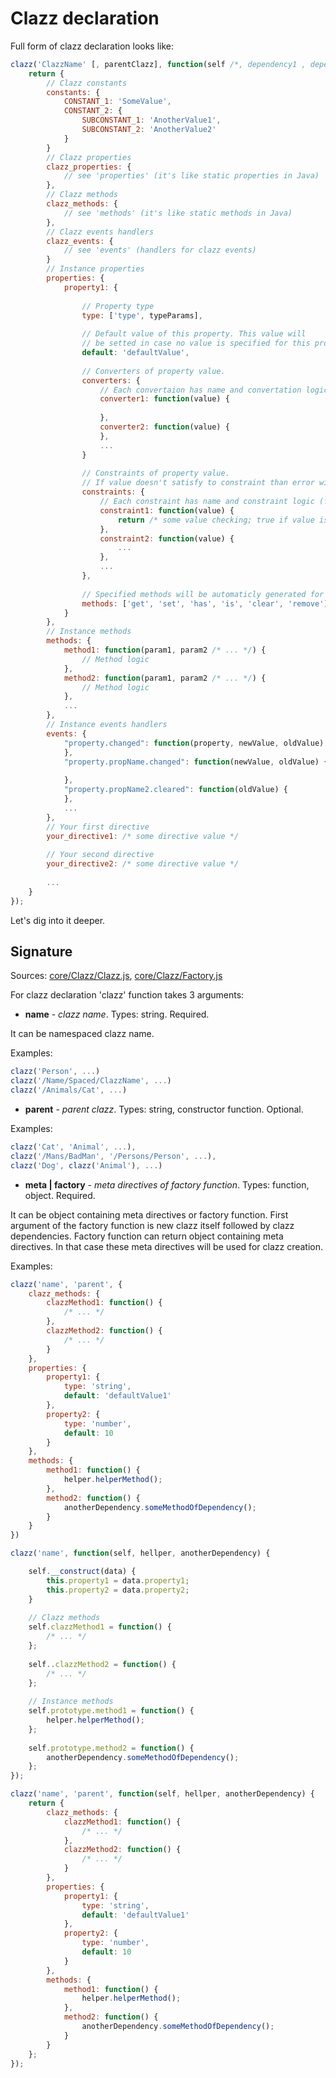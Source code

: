Clazz declaration
=================

Full form of clazz declaration looks like:

```js
clazz('ClazzName' [, parentClazz], function(self /*, dependency1 , dependency2 ... */) {
    return {
        // Clazz constants
        constants: {
            CONSTANT_1: 'SomeValue',
            CONSTANT_2: {
                SUBCONSTANT_1: 'AnotherValue1',
                SUBCONSTANT_2: 'AnotherValue2'
            }
        }
        // Clazz properties 
        clazz_properties: {
            // see 'properties' (it's like static properties in Java)
        },
        // Clazz methods
        clazz_methods: {
            // see 'methods' (it's like static methods in Java)
        },
        // Clazz events handlers
        clazz_events: {
            // see 'events' (handlers for clazz events)
        }
        // Instance properties
        properties: {
            property1: {
            
                // Property type
                type: ['type', typeParams],
                
                // Default value of this property. This value will 
                // be setted in case no value is specified for this property
                default: 'defaultValue',
                
                // Converters of property value.
                converters: {
                    // Each convertaion has name and convertation logic (function)
                    converter1: function(value) {
                        
                    },
                    converter2: function(value) {
                    },
                    ...
                }
                
                // Constraints of property value. 
                // If value doesn't satisfy to constraint than error will be thrown
                constraints: {
                    // Each constraint has name and constraint logic (function) 
                    constraint1: function(value) {
                        return /* some value checking; true if value is correct, false otherwise */
                    },
                    constraint2: function(value) {
                        ...
                    },
                    ...
                },
 
                // Specified methods will be automaticly generated for this property
                methods: ['get', 'set', 'has', 'is', 'clear', 'remove']
            }
        },
        // Instance methods
        methods: {
            method1: function(param1, param2 /* ... */) {
                // Method logic 
            },
            method2: function(param1, param2 /* ... */) {
                // Method logic
            },
            ...
        },
        // Instance events handlers
        events: {
            "property.changed": function(property, newValue, oldValue) {
            },
            "property.propName.changed": function(newValue, oldValue) {
                
            },
            "property.propName2.cleared": function(oldValue) {
            },
            ...
        },
        // Your first directive
        your_directive1: /* some directive value */
        
        // Your second directive
        your_directive2: /* some directive value */
        
        ...
    }
});
```

Let's dig into it deeper. 


Signature
---------
Sources: [core/Clazz/Clazz.js](../src/core/Clazz/Clazz.js), [core/Clazz/Factory.js](../src/core/Clazz/Factory.js)


For clazz declaration 'clazz' function takes 3 arguments:

* **name** - *clazz name*. Types: string. Required.

It can be namespaced clazz name. 

Examples: 
```js
clazz('Person', ...)
clazz('/Name/Spaced/ClazzName', ...)
clazz('/Animals/Cat', ...)
```

* **parent** - *parent clazz*. Types: string, constructor function. Optional.

Examples: 
```js
clazz('Cat', 'Animal', ...), 
clazz('/Mans/BadMan', '/Persons/Person', ...), 
clazz('Dog', clazz('Animal'), ...)
```

* **meta | factory** -  *meta directives of factory function*. Types: function, object. Required. 

It can be object containing meta directives or factory function. First argument of the factory function is new clazz
itself followed by clazz dependencies. Factory function can return object containing meta directives. 
In that case these meta directives will be used for clazz creation.

Examples:
```js
clazz('name', 'parent', {
    clazz_methods: {
        clazzMethod1: function() {
            /* ... */
        },
        clazzMethod2: function() {
            /* ... */
        }
    },
    properties: {
        property1: {
            type: 'string',
            default: 'defaultValue1'
        },
        property2: {
            type: 'number',
            default: 10
        }
    },
    methods: {
        method1: function() {
            helper.helperMethod();
        },
        method2: function() {
            anotherDependency.someMethodOfDependency();
        }
    }
})

clazz('name', function(self, hellper, anotherDependency) {

    self.__construct(data) {
        this.property1 = data.property1;
        this.property2 = data.property2;
    }
    
    // Clazz methods
    self.clazzMethod1 = function() {
        /* ... */
    };
    
    self..clazzMethod2 = function() {
        /* ... */
    };
    
    // Instance methods
    self.prototype.method1 = function() {
        helper.helperMethod();
    };
    
    self.prototype.method2 = function() {
        anotherDependency.someMethodOfDependency();
    };
});

clazz('name', 'parent', function(self, hellper, anotherDependency) {
    return {
        clazz_methods: {
            clazzMethod1: function() {
                /* ... */
            },
            clazzMethod2: function() {
                /* ... */
            }
        },
        properties: {
            property1: {
                type: 'string',
                default: 'defaultValue1'
            },
            property2: {
                type: 'number',
                default: 10
            }
        },
        methods: {
            method1: function() {
                helper.helperMethod();
            },
            method2: function() {
                anotherDependency.someMethodOfDependency();
            }
        }
    };
});
```


